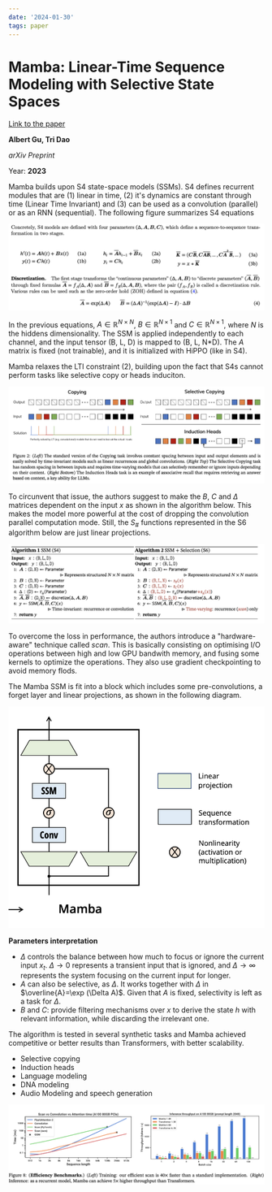 ```yaml
---
date: '2024-01-30'
tags: paper
---
```

# Mamba: Linear-Time Sequence Modeling with Selective State Spaces

[Link to the paper](https://arxiv.org/abs/2312.00752)

**Albert Gu, Tri Dao**

*arXiv Preprint*

Year: **2023**

Mamba builds upon S4 state-space models (SSMs). S4 defines recurrent modules that are (1) linear in time, (2) it's dynamics are constant through time (Linear Time Invariant) and (3) can be used as a convolution (parallel) or as an RNN (sequential). The following figure summarizes S4 equations

![](assets/gu2023/S4-recap.png)

In the previous equations, $A\in\mathbb{R}^{N\times N}$, $B\in\mathbb{R}^{N\times 1}$ and $C\in\mathbb{R}^{N\times 1}$, where $N$ is the hiddens dimensionality. The SSM is applied independently to each channel, and the input tensor (B, L, D) is mapped to (B, L, N*D). The $A$ matrix is fixed (not trainable), and it is initialized with HiPPO (like in S4).

Mamba relaxes the LTI constraint (2), building upon the fact that S4s cannot perform tasks like selective copy or heads induciton. 

![](assets/gu2023/tasks.png)

To circunvent that issue, the authors suggest to make the $B$, $C$ and $\Delta$ matrices dependent on the input $x$ as shown in the algorithm below. This makes the model more powerful at the cost of dropping the convolution parallel computation mode. Still, the $S_\#$ functions represented in the S6 algorithm below are just linear projections. 

![](assets/gu2023/algo.png)

To overcome the loss in performance, the authors introduce a "hardware-aware" technique called _scan_. This is basically consisting on optimising I/O operations between high and low GPU bandwith memory, and fusing some kernels to optimize the operations. They also use gradient checkpointing to avoid memory flods.

The Mamba SSM is fit into a block which includes some pre-convolutions, a forget layer and linear projections, as shown in the following diagram.

![](assets/gu2023/mamba_module.png)

**Parameters interpretation**
- $\Delta$ controls the balance between how much to focus or ignore the current input $x_t$. $\Delta \rightarrow 0$ represents a transient input that is ignored, and $\Delta \rightarrow \infty$ represents the system focusing on the current input for longer.
- $A$ can also be selective, as $\Delta$. It works together with $\Delta$ in $\overline{A}=\exp (\Delta A)$. Given that $A$ is fixed, selectivity is left as a task for $\Delta$.
- $B$ and $C$: provide filtering mechanisms over $x$ to derive the state $h$ with relevant information, while discarding the irrelevant one.


The algorithm is tested in several synthetic tasks and Mamba achieved competitive or better results than Transformers, with better scalability.
- Selective copying
- Induction heads
- Language modeling
- DNA modeling
- Audio Modeling and speech generation

![](assets/gu2023/speed.png)